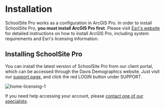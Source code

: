 # Installation
SchoolSite Pro works as a configuration in ArcGIS Pro. In order to install SchoolSite Pro, **you must install ArcGIS Pro first**. Please visit [Esri's website](http://pro.arcgis.com/en/pro-app/get-started/get-started.htm) for detailed instructions on how to install ArcGIS Pro, including system requirements and Esri's licensing information.

## Installing SchoolSite Pro
You can install the latest version of SchoolSite Pro from our client portal, which can be accessed through the Davis Demographics website. Just visit our [support page](https://www.davisdemographics.com/support/), and click the red LOGIN button under SUPPORT.

![home-licensing-1](https://image.ibb.co/bLDgN9/home_licensing_1.png)

If you need help accessing your account, please [contact one of our specialists](http://).
